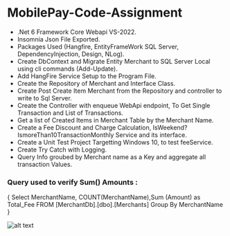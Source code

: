 # MobilePay-Code-Assignment

* .Net 6 Framework Core Webapi VS-2022.
* Insomnia Json File Exported.
* Packages Used (Hangfire, EntityFrameWork SQL Server, DependencyInjection, Design, NLog).
* Create DbContext and Migrate Entity Merchant to SQL Server Local using cli commands (Add-Update).
* Add HangFire Service Setup to the Program File.
* Create the Repository of Merchant and Interface Class.
* Create Post Create Item Merchant from the Repository and controller to write to Sql Server.
* Create the Controller with enqueue WebApi endpoint, To Get Single Transaction and List of Transactions.
* Get a list of Created Items in Merchant Table by the Merchant Name.
* Create a Fee Discount and Charge Calculation, IsWeekend? IsmoreThan10TransactionMonthly Service and its interface.
* Create a Unit Test Project Targetting Windows 10, to test feeService.
* Create Try Catch with Logging.
* Query Info groubed by Merchant name as a Key and aggregate all transaction Values.
### Query used to verify Sum() Amounts :
{
Select MerchantName, COUNT(MerchantName),Sum (Amount) as Total_Fee FROM [MerchantDb].[dbo].[Merchants] Group By MerchantName
}

![alt text](https://github.com/tarekdoha-365/MobilePay/blob/master/MobilePayAPI/Images/MobilePayResult.PNG)
